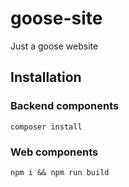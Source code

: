 # goose-site
Just a goose website

## Installation

### Backend components
```
composer install
```

### Web components
```
npm i && npm run build
```
